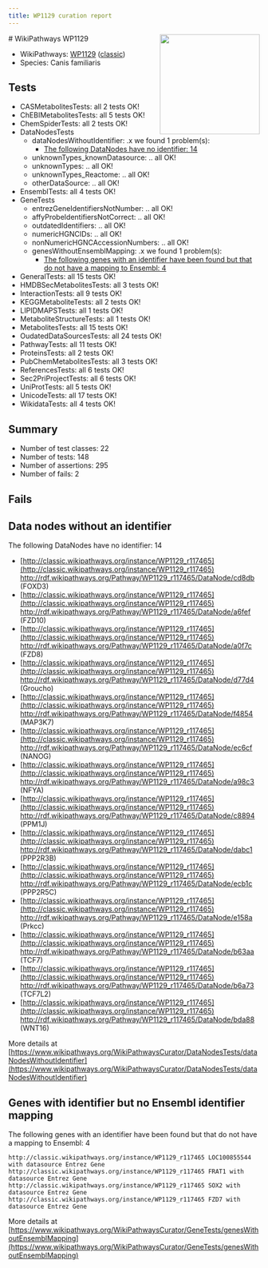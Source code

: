 ```yaml
---
title: WP1129 curation report
---
```


<img style="float: right; width: 200px" src="https://upload.wikimedia.org/wikipedia/commons/thumb/8/83/Wplogo_with_text_500.png/640px-Wplogo_with_text_500.png" />
# WikiPathways WP1129

* WikiPathways: [WP1129](https://wikipathways.org/pathways/WP1129) ([classic](https://classic.wikipathways.org/instance/WP1129))
* Species: Canis familiaris
## Tests
* CASMetabolitesTests: all 2 tests OK!
* ChEBIMetabolitesTests: all 5 tests OK!
* ChemSpiderTests: all 2 tests OK!
* DataNodesTests
    * dataNodesWithoutIdentifier: .x we found 1 problem(s):
        * [The following DataNodes have no identifier: 14](#8792c494)
    * unknownTypes_knownDatasource: .. all OK!
    * unknownTypes: .. all OK!
    * unknownTypes_Reactome: .. all OK!
    * otherDataSource: .. all OK!
* EnsemblTests: all 4 tests OK!
* GeneTests
    * entrezGeneIdentifiersNotNumber: .. all OK!
    * affyProbeIdentifiersNotCorrect: .. all OK!
    * outdatedIdentifiers: .. all OK!
    * numericHGNCIDs: .. all OK!
    * nonNumericHGNCAccessionNumbers: .. all OK!
    * genesWithoutEnsemblMapping: .x we found 1 problem(s):
        * [The following genes with an identifier have been found but that do not have a mapping to Ensembl: 4](#40286d86)
* GeneralTests: all 15 tests OK!
* HMDBSecMetabolitesTests: all 3 tests OK!
* InteractionTests: all 9 tests OK!
* KEGGMetaboliteTests: all 2 tests OK!
* LIPIDMAPSTests: all 1 tests OK!
* MetaboliteStructureTests: all 1 tests OK!
* MetabolitesTests: all 15 tests OK!
* OudatedDataSourcesTests: all 24 tests OK!
* PathwayTests: all 11 tests OK!
* ProteinsTests: all 2 tests OK!
* PubChemMetabolitesTests: all 3 tests OK!
* ReferencesTests: all 6 tests OK!
* Sec2PriProjectTests: all 6 tests OK!
* UniProtTests: all 5 tests OK!
* UnicodeTests: all 17 tests OK!
* WikidataTests: all 4 tests OK!


## Summary

* Number of test classes: 22
* Number of tests: 148
* Number of assertions: 295
* Number of fails: 2

## Fails

<a name="8792c494" />

## Data nodes without an identifier

The following DataNodes have no identifier: 14

* [http://classic.wikipathways.org/instance/WP1129_r117465](http://classic.wikipathways.org/instance/WP1129_r117465) http://rdf.wikipathways.org/Pathway/WP1129_r117465/DataNode/cd8db (FOXD3)
* [http://classic.wikipathways.org/instance/WP1129_r117465](http://classic.wikipathways.org/instance/WP1129_r117465) http://rdf.wikipathways.org/Pathway/WP1129_r117465/DataNode/a6fef (FZD10)
* [http://classic.wikipathways.org/instance/WP1129_r117465](http://classic.wikipathways.org/instance/WP1129_r117465) http://rdf.wikipathways.org/Pathway/WP1129_r117465/DataNode/a0f7c (FZD8)
* [http://classic.wikipathways.org/instance/WP1129_r117465](http://classic.wikipathways.org/instance/WP1129_r117465) http://rdf.wikipathways.org/Pathway/WP1129_r117465/DataNode/d77d4 (Groucho)
* [http://classic.wikipathways.org/instance/WP1129_r117465](http://classic.wikipathways.org/instance/WP1129_r117465) http://rdf.wikipathways.org/Pathway/WP1129_r117465/DataNode/f4854 (MAP3K7)
* [http://classic.wikipathways.org/instance/WP1129_r117465](http://classic.wikipathways.org/instance/WP1129_r117465) http://rdf.wikipathways.org/Pathway/WP1129_r117465/DataNode/ec6cf (NANOG)
* [http://classic.wikipathways.org/instance/WP1129_r117465](http://classic.wikipathways.org/instance/WP1129_r117465) http://rdf.wikipathways.org/Pathway/WP1129_r117465/DataNode/a98c3 (NFYA)
* [http://classic.wikipathways.org/instance/WP1129_r117465](http://classic.wikipathways.org/instance/WP1129_r117465) http://rdf.wikipathways.org/Pathway/WP1129_r117465/DataNode/c8894 (PPM1J)
* [http://classic.wikipathways.org/instance/WP1129_r117465](http://classic.wikipathways.org/instance/WP1129_r117465) http://rdf.wikipathways.org/Pathway/WP1129_r117465/DataNode/dabc1 (PPP2R3B)
* [http://classic.wikipathways.org/instance/WP1129_r117465](http://classic.wikipathways.org/instance/WP1129_r117465) http://rdf.wikipathways.org/Pathway/WP1129_r117465/DataNode/ecb1c (PPP2R5C)
* [http://classic.wikipathways.org/instance/WP1129_r117465](http://classic.wikipathways.org/instance/WP1129_r117465) http://rdf.wikipathways.org/Pathway/WP1129_r117465/DataNode/e158a (Prkcc)
* [http://classic.wikipathways.org/instance/WP1129_r117465](http://classic.wikipathways.org/instance/WP1129_r117465) http://rdf.wikipathways.org/Pathway/WP1129_r117465/DataNode/b63aa (TCF7)
* [http://classic.wikipathways.org/instance/WP1129_r117465](http://classic.wikipathways.org/instance/WP1129_r117465) http://rdf.wikipathways.org/Pathway/WP1129_r117465/DataNode/b6a73 (TCF7L2)
* [http://classic.wikipathways.org/instance/WP1129_r117465](http://classic.wikipathways.org/instance/WP1129_r117465) http://rdf.wikipathways.org/Pathway/WP1129_r117465/DataNode/bda88 (WNT16)


More details at [https://www.wikipathways.org/WikiPathwaysCurator/DataNodesTests/dataNodesWithoutIdentifier](https://www.wikipathways.org/WikiPathwaysCurator/DataNodesTests/dataNodesWithoutIdentifier)

<a name="40286d86" />

## Genes with identifier but no Ensembl identifier mapping

The following genes with an identifier have been found but that do not have a mapping to Ensembl: 4
```
http://classic.wikipathways.org/instance/WP1129_r117465 LOC100855544 with datasource Entrez Gene
http://classic.wikipathways.org/instance/WP1129_r117465 FRAT1 with datasource Entrez Gene
http://classic.wikipathways.org/instance/WP1129_r117465 SOX2 with datasource Entrez Gene
http://classic.wikipathways.org/instance/WP1129_r117465 FZD7 with datasource Entrez Gene
```

More details at [https://www.wikipathways.org/WikiPathwaysCurator/GeneTests/genesWithoutEnsemblMapping](https://www.wikipathways.org/WikiPathwaysCurator/GeneTests/genesWithoutEnsemblMapping)

